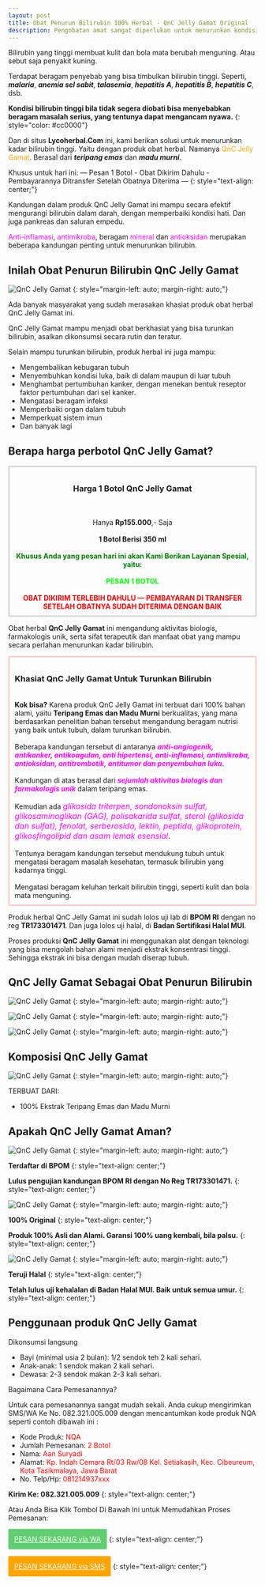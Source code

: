 ```yaml
---
layout: post
title: Obat Penurun Bilirubin 100% Herbal - QnC Jelly Gamat Original
description: Pengobatan amat sangat diperlukan untuk menurunkan kondisi bilirubin, karena itu obat herbal QnC Jelly Gamat bisa menjadi solusi.
---
```


Bilirubin yang tinggi membuat kulit dan bola mata berubah menguning. Atau sebut saja penyakit kuning.

Terdapat beragam penyebab yang bisa timbulkan bilirubin tinggi. Seperti, ***malaria***, ***anemia sel sabit***, ***talasemia***, ***hepatitis A***, ***hepatitis B***, ***hepatitis C***, dsb.

**Kondisi bilirubin tinggi bila tidak segera diobati bisa menyebabkan beragam masalah serius, yang tentunya dapat mengancam nyawa.**
{: style="color: #cc0000"}

Dan di situs **Lycoherbal.Com** ini, kami berikan solusi untuk menurunkan kadar bilirubin tinggi. Yaitu dengan produk obat herbal. Namanya <span style="color: #ffa500">QnC Jelly Gamat</span>. Berasal dari ***teripang emas*** dan ***madu murni***.

Khusus untuk hari ini:
— Pesan 1 Botol - Obat Dikirim Dahulu - Pembayarannya Ditransfer Setelah Obatnya Diterima —
{: style="text-align: center;"}

Kandungan dalam produk QnC Jelly Gamat ini mampu secara efektif mengurangi bilirubin dalam darah, dengan memperbaiki kondisi hati. Dan juga pankreas dan saluran empedu.

<span style="color: #ff00ff">Anti-inflamasi</span>, <span style="color: #ff00ff">antimikroba</span>, beragam <span style="color: #ff00ff">mineral</span> dan <span style="color: #ff00ff">antioksidan</span> merupakan beberapa kandungan penting untuk menurunkan bilirubin.

## Inilah Obat Penurun Bilirubin QnC Jelly Gamat

![QnC Jelly Gamat](/images/qnc3.jpg)
{: style="margin-left: auto; margin-right: auto;"}

Ada banyak masyarakat yang sudah merasakan khasiat produk obat herbal QnC Jelly Gamat ini.

QnC Jelly Gamat mampu menjadi obat berkhasiat yang bisa turunkan bilirubin, asalkan dikonsumsi secara rutin dan teratur.

Selain mampu turunkan bilirubin, produk herbal ini juga mampu:

+ Mengembalikan kebugaran tubuh
+ Menyembuhkan kondisi luka, baik di dalam maupun di luar tubuh
+ Menghambat pertumbuhan kanker, dengan menekan bentuk reseptor faktor pertumbuhan dari sel kanker.
+ Mengatasi beragam infeksi
+ Memperbaiki organ dalam tubuh
+ Memperkuat sistem imun
+ Dan banyak lagi

## Berapa harga perbotol QnC Jelly Gamat?

<div style="border-radius: 2px; border: 3px solid rgb(216, 216, 216); padding: 10px; text-align: center;">
<h3>Harga 1 Botol QnC Jelly Gamat</h3>
<br>
<br>
Hanya <strong>Rp155.000</strong>,- Saja
<br>
<br>
<strong>1 Botol Berisi 350 ml</strong>
<br>
<br>
<strong><span style="color: green">Khusus Anda yang pesan hari ini akan Kami Berikan Layanan Spesial, yaitu:</span></strong>
<br>
<br>
<strong><span style="color: lime">PESAN 1 BOTOL</span></strong>
<br>
<br>
<strong><span style="color: red">OBAT DIKIRIM TERLEBIH DAHULU — PEMBAYARAN DI TRANSFER SETELAH OBATNYA SUDAH DITERIMA DENGAN BAIK</span></strong>
</div>

Obat herbal **QnC Jelly Gamat** ini mengandung aktivitas biologis, farmakologis unik, serta sifat terapeutik dan manfaat obat yang mampu secara perlahan menurunkan kadar bilirubin.

<div style="border-radius: 3px; border: 3px solid rgb(255, 204, 204); padding: 10px;">
<h3>Khasiat QnC Jelly Gamat Untuk Turunkan Bilirubin</h3>
<br>
<strong>Kok bisa?</strong> Karena produk QnC Jelly Gamat ini terbuat dari 100% bahan alami, yaitu <strong>Teripang Emas dan Madu Murni</strong> berkualitas, yang mana berdasarkan penelitian bahan tersebut mengandung beragam nutrisi yang baik untuk tubuh, dalam turunkan bilirubin.
<br>
<br>
Beberapa kandungan tersebut di antaranya <strong><span style="color: magenta;"><i>anti-angiogenik, antikanker, antikoagulan, anti hipertensi, anti-inflamasi, antimikroba, antioksidan, antitrombotik, antitumor dan penyembuhan luka</i></span></strong>.
<br>
<br>
Kandungan di atas berasal dari <strong><span style="color: magenta;"><i>sejumlah aktivitas biologis dan farmakologis unik</i></span></strong> dalam teripang emas.
<br>
<br>
Kemudian ada <span style="color: #181a1b; font-size: 16px;"><i><span style="color: magenta;">glikosida triterpen, sondonoksin sulfat, glikosaminoglikan (GAG), polisakarida sulfat, sterol (glikosida dan sulfat), fenolat, serberosida, lektin, peptida, glikoprotein, glikosfingolipid dan asam lemak esensial</span></i>.</span>
<br>
<br>
Tentunya beragam kandungan tersebut mendukung tubuh untuk mengatasi beragam masalah kesehatan, termasuk bilirubin yang kadarnya tinggi.
<br>
<br>
Mengatasi beragam keluhan terkait bilirubin tinggi, seperti kulit dan bola mata menguning.
</div>

Produk herbal QnC Jelly Gamat ini sudah lolos uji lab di **BPOM RI** dengan no reg **TR173301471**. Dan juga lolos uji halal, di **Badan Sertifikasi Halal MUI**.

Proses produksi **QnC Jelly Gamat** ini menggunakan alat dengan teknologi yang bisa mengolah bahan alami menjadi ekstrak konsentrasi tinggi. Sehingga ekstrak ini bisa dengan mudah diserap tubuh.

## QnC Jelly Gamat Sebagai Obat Penurun Bilirubin

![QnC Jelly Gamat](/images/git1.jpg)
{: style="margin-left: auto; margin-right: auto;"}

![QnC Jelly Gamat](/images/git2.jpg)
{: style="margin-left: auto; margin-right: auto;"}

![QnC Jelly Gamat](/images/git3.jpg)
{: style="margin-left: auto; margin-right: auto;"}

## Komposisi QnC Jelly Gamat

![QnC Jelly Gamat](/images/teripang-madu.png)
{: style="margin-left: auto; margin-right: auto;"}

TERBUAT DARI:

+ 100% Ekstrak Teripang Emas dan Madu Murni

## Apakah QnC Jelly Gamat Aman?

![QnC Jelly Gamat](/images/logo3.jpg)
{: style="margin-left: auto; margin-right: auto;"}

**Terdaftar di BPOM**
{: style="text-align: center;"}

**Lulus pengujian kandungan BPOM RI dengan No Reg TR173301471.**
{: style="text-align: center;"}

![QnC Jelly Gamat](/images/logo1.jpg)
{: style="margin-left: auto; margin-right: auto;"}

**100% Original**
{: style="text-align: center;"}

**Produk 100% Asli dan Alami. Garansi 100% uang kembali, bila palsu.**
{: style="text-align: center;"}

![QnC Jelly Gamat](/images/logo2.jpg)
{: style="margin-left: auto; margin-right: auto;"}

**Teruji Halal**
{: style="text-align: center;"}

**Telah lulus uji kehalalan di Badan Halal MUI. Baik untuk semua umur.**
{: style="text-align: center;"}

## Penggunaan produk QnC Jelly Gamat

Dikonsumsi langsung

+ Bayi (minimal usia 2 bulan): 1/2 sendok teh 2 kali sehari.
+ Anak-anak: 1 sendok makan 2 kali sehari.
+ Dewasa: 2-3 sendok makan 2-3 kali sehari.

Bagaimana Cara Pemesanannya?

Untuk cara pemesanannya sangat mudah sekali. Anda cukup mengirimkan SMS/WA Ke No. 082.321.005.009 dengan mencantumkan kode produk NQA seperti contoh dibawah ini :

+ Kode Produk: <span style="color: red;">NQA</span>
+ Jumlah Pemesanan: <span style="color: red;">2 Botol</span>
+ Nama: <span style="color: red;">Aan Suryadi</span>
+ Alamat: <span style="color: red;">Kp. Indah Cemara Rt/03 Rw/08 Kel. Setiakasih, Kec. Cibeureum, Kota Tasikmalaya, Jawa Barat</span>
+ No. Telp/Hp: <span style="color: red;">081214937xxx</span>

**Kirim Ke: 082.321.005.009**
{: style="text-align: center;"}

Atau Anda Bisa Klik Tombol Di Bawah Ini untuk Memudahkan Proses Pemesanan:

<a style="background-color: #61ce70; border-radius: 2px; border: 2px solid rgb(97, 206, 112); color: white; display: inline-block; padding: 10px;" href="https://api.whatsapp.com/send?phone=6282321005009&text=Saya%20pesan%20obat%20herbal%20QnC Jelly Gamat%20dengan%20format%20pesanan%3A%0A-%20Kode%20produk%3A%20TIQ%0A-%20Jumlah%20pesanan%3A%20%0A-%20Nama%20lengkap%3A%0A-%20Alamat%3A%0A-%20No.%20Hp%2FTelepon%3A">PESAN SEKARANG via WA</a>
{: style="text-align: center;"}

<a style="background-color: orange; border-radius: 2px; border: 2px solid orange; color: white; display: inline-block; padding: 10px;" href="sms:+6282321005009?body=Saya%20pesan%20obat%20herbal%20QnC Jelly Gamat%20dengan%20format%20pesanan%3A%0A-%20Kode%20produk%3A%20TIQ%0A-%20Jumlah%20pesanan%3A%20%0A-%20Nama%20lengkap%3A%0A-%20Alamat%3A%0A-%20No.%20Hp%2FTelepon%3A">PESAN SEKARANG via SMS</a>
{: style="text-align: center;"}
